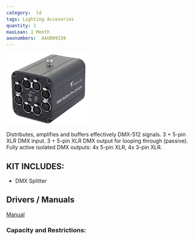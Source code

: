 ```yaml
---
category:  ld
tags: Lighting Accesories
quantity: 1
maxLoan: 1 Month
aaunumbers:  AAU809159
---
```

![DMX Splitter](/assets/images/equip/dmxSplitter.png)

Distributes, amplifies and buffers effectively DMX-512 signals.  3 + 5-pin XLR DMX input.  3 + 5-pin XLR DMX output for looping through (passive).  Fully active isolated DMX outputs: 4x 5-pin XLR, 4x 3-pin XLR.
## KIT INCLUDES:
-  DMX Splitter

## Drivers / Manuals
[Manual](https://images.static-thomann.de/pics/atg/atgdata/document/manual/c_340223_v2_r1_en_online.pdf)



### Capacity and Restrictions:
